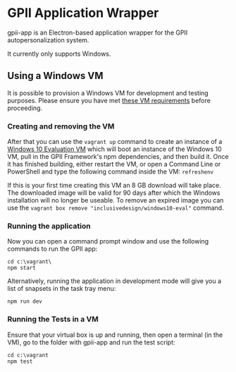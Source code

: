 # GPII Application Wrapper

gpii-app is an Electron-based application wrapper for the GPII autopersonalization system.

It currently only supports Windows.


## Using a Windows VM

It is possible to provision a Windows VM for development and testing purposes. Please ensure you have met [these VM requirements](https://github.com/GPII/qi-development-environments/#requirements) before proceeding.

### Creating and removing the VM


After that you can use the `vagrant up` command to create an instance of a [Windows 10 Evaluation VM](https://github.com/idi-ops/packer-windows) which will boot an instance of the Windows 10 VM, pull in the GPII Framework's npm dependencies, and then build it. Once it has finished building, either restart the VM, or open a Command Line or PowerShell and type the following command inside the VM: `refreshenv`

If this is your first time creating this VM an 8 GB download will take place. The downloaded image will be valid for 90 days after which the Windows installation will no longer be useable. To remove an expired image you can use the ``vagrant box remove "inclusivedesign/windows10-eval"`` command.


### Running the application

Now you can open a command prompt window and use the following commands to run the GPII app:

```
cd c:\vagrant\
npm start
```

Alternatively, running the application in development mode will give you a list of snapsets in the task tray menu:
```
npm run dev
```

### Running the Tests in a VM

Ensure that your virtual box is up and running, then open a terminal (in the VM), go to the folder with gpii-app and run the test script:

```
cd c:\vagrant
npm test
```
